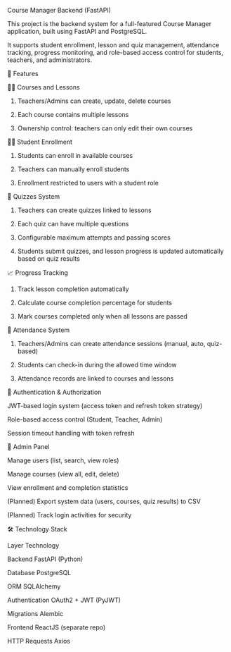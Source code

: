 Course Manager Backend (FastAPI)

This project is the backend system for a full-featured Course Manager application, built using FastAPI and PostgreSQL.

It supports student enrollment, lesson and quiz management, attendance tracking, progress monitoring, and role-based access control for students, teachers, and administrators.

🚀 Features

🧑‍🏫 Courses and Lessons

1. Teachers/Admins can create, update, delete courses

2. Each course contains multiple lessons

3. Ownership control: teachers can only edit their own courses

👨‍🎓 Student Enrollment
1. Students can enroll in available courses

2. Teachers can manually enroll students

3. Enrollment restricted to users with a student role

📝 Quizzes System
1. Teachers can create quizzes linked to lessons

2. Each quiz can have multiple questions

3. Configurable maximum attempts and passing scores

4. Students submit quizzes, and lesson progress is updated automatically based on quiz results

📈 Progress Tracking
1. Track lesson completion automatically

2. Calculate course completion percentage for students

3. Mark courses completed only when all lessons are passed

📅 Attendance System
1. Teachers/Admins can create attendance sessions (manual, auto, quiz-based)

2. Students can check-in during the allowed time window

3. Attendance records are linked to courses and lessons

🔐 Authentication & Authorization

JWT-based login system (access token and refresh token strategy)

Role-based access control (Student, Teacher, Admin)

Session timeout handling with token refresh

👑 Admin Panel

Manage users (list, search, view roles)

Manage courses (view all, edit, delete)

View enrollment and completion statistics

(Planned) Export system data (users, courses, quiz results) to CSV

(Planned) Track login activities for security

🛠 Technology Stack

Layer	Technology

Backend	FastAPI (Python)

Database	PostgreSQL

ORM	SQLAlchemy

Authentication	OAuth2 + JWT (PyJWT)

Migrations	Alembic

Frontend	ReactJS (separate repo)

HTTP Requests	Axios